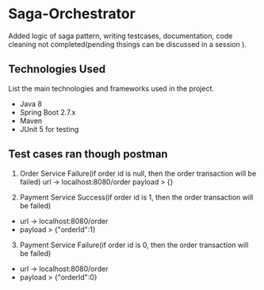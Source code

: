 # **Saga-Orchestrator**

Added logic of saga pattern, writing testcases, documentation, code cleaning not completed(pending thsings can be discussed in a session ).

## **Technologies Used**
List the main technologies and frameworks used in the project.
- Java 8
- Spring Boot 2.7.x
- Maven
- JUnit 5 for testing

## **Test cases ran though postman**
1) Order Service Failure(if order id is null, then the order transaction will be failed)
url -> localhost:8080/order
payload > {}


2) Payment Service Success(if order id is 1, then the order transaction will be failed)
- url -> localhost:8080/order
- payload > {"orderId":1}

3) Payment Service Failure(if order id is 0, then the order transaction will be failed)
- url -> localhost:8080/order
- payload > {"orderId":0}


